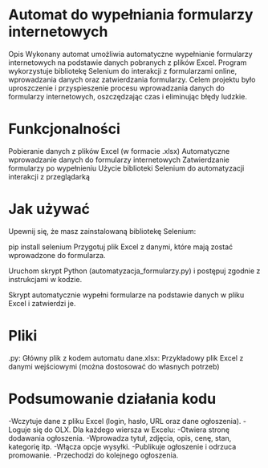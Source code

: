 # Automat do wypełniania formularzy internetowych
Opis
Wykonany automat umożliwia automatyczne wypełnianie formularzy internetowych na podstawie danych pobranych z plików Excel. Program wykorzystuje bibliotekę Selenium do interakcji z formularzami online, wprowadzania danych oraz zatwierdzania formularzy. Celem projektu było uproszczenie i przyspieszenie procesu wprowadzania danych do formularzy internetowych, oszczędzając czas i eliminując błędy ludzkie.

# Funkcjonalności
Pobieranie danych z plików Excel (w formacie .xlsx)
Automatyczne wprowadzanie danych do formularzy internetowych
Zatwierdzanie formularzy po wypełnieniu
Użycie biblioteki Selenium do automatyzacji interakcji z przeglądarką

# Jak używać
Upewnij się, że masz zainstalowaną bibliotekę Selenium:

pip install selenium
Przygotuj plik Excel z danymi, które mają zostać wprowadzone do formularza.

Uruchom skrypt Python (automatyzacja_formularzy.py) i postępuj zgodnie z instrukcjami w kodzie.

Skrypt automatycznie wypełni formularze na podstawie danych w pliku Excel i zatwierdzi je.

# Pliki
.py: Główny plik z kodem automatu
dane.xlsx: Przykładowy plik Excel z danymi wejściowymi (można dostosować do własnych potrzeb)

# Podsumowanie działania kodu
-Wczytuje dane z pliku Excel (login, hasło, URL oraz dane ogłoszenia).
-Loguje się do OLX.
Dla każdego wiersza w Excelu:
-Otwiera stronę dodawania ogłoszenia.
-Wprowadza tytuł, zdjęcia, opis, cenę, stan, kategorię itp.
-Włącza opcje wysyłki.
-Publikuje ogłoszenie i odrzuca promowanie.
-Przechodzi do kolejnego ogłoszenia.
